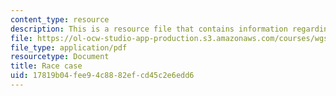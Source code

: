 ```yaml
---
content_type: resource
description: This is a resource file that contains information regarding race case.
file: https://ol-ocw-studio-app-production.s3.amazonaws.com/courses/wgs-693-gender-race-and-the-complexities-of-science-and-technology-a-problem-based-learning-experiment-spring-2009/17819b04fee94c8882efcd45c2e6edd6_MITWGS_693S09_res01.pdf
file_type: application/pdf
resourcetype: Document
title: Race case
uid: 17819b04-fee9-4c88-82ef-cd45c2e6edd6
---
```

